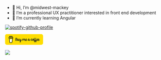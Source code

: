 <!---
midwest-mackey/midwest-mackey is a ✨ special ✨ repository because its `README.md` (this file) appears on your GitHub profile.
You can click the Preview link to take a look at your changes.
--->
- 👋 Hi, I’m @midwest-mackey
- 👀 I’m a professional UX practitioner interested in front end development
- 🌱 I’m currently learning Angular

[![spotify-github-profile](https://spotify-github-profile.kittinanx.com/api/view?uid=12133134372&cover_image=true&theme=default&show_offline=false&background_color=121212&interchange=false&bar_color=53b14f&bar_color_cover=true)](https://spotify-github-profile.kittinanx.com/api/view?uid=12133134372&redirect=true)
  
[!["Buy Me A Coffee"](https://github.com/midwest-mackey/share/blob/main/assets/bmc-button1.png)](https://buymeacoffee.com/midwestmackey)

![](https://komarev.com/ghpvc/?username=midwest-mackey&color=003BFF&style=for-the-badge&label=views)
